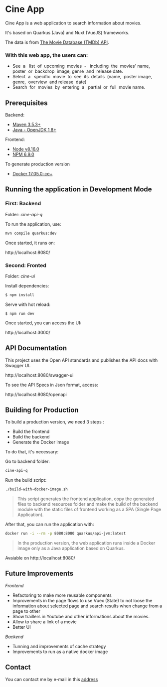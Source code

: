 # Cine App

Cine App is a web application to search information about movies.

It's based on Quarkus (Java) and Nuxt (VueJS) frameworks.

The data is from [The Movie Database (TMDb) API](https://developers.themoviedb.org/3/).

### With this web app, the users can:

* See​ ​ a ​ ​ list​ ​ of​ ​ upcoming​ ​ movies​ ​ - ​ ​ including​ ​ the​ ​ movies'​ ​ name,​ ​ poster​ ​ or​ ​ backdrop​ ​ image, genre​ ​ and​ ​ release date.​ ​ 
* Select​ ​ a ​ ​ specific​ ​ movie​ ​ to​ ​ see​ ​ its​ ​ details​ ​ (name,​ ​ poster​ ​ image,​ ​ genre,​ ​ overview​ ​ and
release​ ​ date)
* Search​ ​ for​ ​ movies​ ​ by​ ​ entering​ ​ a ​ ​ partial​ ​ or​ ​ full​ ​ movie​ ​ name.

## Prerequisites

Backend:
* [Maven 3.5.3+](https://maven.apache.org/install.html)
* [Java - OpenJDK 1.8+](https://adoptopenjdk.net)

Frontend:
* [Node v8.16.0](https://nodejs.org)
* [NPM 6.9.0](https://www.npmjs.com)

To generate production version
* [Docker 17.05.0-ce+](https://www.docker.com/get-started)

## Running the application in Development Mode

### First: Backend

Folder: *cine-api-q*

To run the application, use:

``` bash
mvn compile quarkus:dev
```
Once started, it runs on:

http://localhost:8080/


### Second: Fronted

Folder: *cine-ui*

Install dependencies:

``` bash
$ npm install
```

Serve with hot reload:

```
$ npm run dev
```
Once started, you can access the UI:

http://localhost:3000/

## API Documentation

This project uses the Open API standards and publishes the API docs with Swagger UI.

http://localhost:8080/swagger-ui

To see the API Specs in Json format, access:

http://localhost:8080/openapi

## Building for Production

To build a production version, we need 3 steps :

* Build the frontend
* Build the backend
* Generate the Docker image

To do that, it's necessary:

Go to backend folder:
 
 ```bash
 cine-api-q
 ```

 Run the build script:

 ```bash
 ./build-with-docker-image.sh
  ```
> This script generates the frontend application, copy the generated files to backend resources folder and make the build of the backend module with the static files of frontend working as a SPA (Single Page Application).

After that, you can run the application with:

```bash
docker run -i --rm -p 8080:8080 quarkus/api-jvm:latest
```
> In the production version, the web application runs inside a Docker image only as a Java application based on Quarkus.

Avaiable on http://localhost:8080/

## Future Improvements

*Frontend*

* Refactoring to make more reusable components
* Improvements in the page flows to use Vuex (State) to not loose the information about selected page and search results when change from a page to other
* Show traillers in Youtube and other informations about the movies.
* Allow to share a link of a movie
* Better UI

*Backend*
* Tunning and improvements of cache strategy
* Improvements to run as a native docker image

## Contact

You can contact me by e-mail in this [address](mailto:leandrosilvaferreira@gmail.com)
